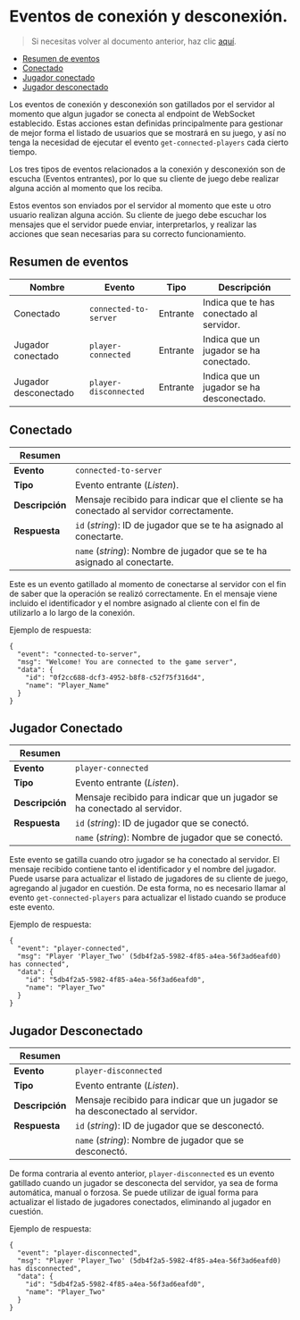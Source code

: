 # Eventos de conexión y desconexión.

> Si necesitas volver al documento anterior, haz clic [aquí](./server-connect-and-use-es.md).

- [Resumen de eventos](#resumen-de-eventos)
- [Conectado](#conectado)
- [Jugador conectado](#jugador-conectado)
- [Jugador desconectado](#jugador-desconectado)

Los eventos de conexión y desconexión son gatillados por el servidor al momento que algun jugador se conecta
al endpoint de WebSocket establecido. Estas acciones estan definidas principalmente para gestionar de mejor
forma el listado de usuarios que se mostrará en su juego, y así no tenga la necesidad de ejecutar el evento
`get-connected-players` cada cierto tiempo.

Los tres tipos de eventos relacionados a la conexión y desconexión son de escucha (Eventos entrantes), por
lo que su cliente de juego debe realizar alguna acción al momento que los reciba.

Estos eventos son enviados por el servidor al momento que este u otro usuario realizan alguna acción. Su
cliente de juego debe escuchar los mensajes que el servidor puede enviar, interpretarlos, y realizar las
acciones que sean necesarias para su correcto funcionamiento.

## Resumen de eventos

| Nombre               | Evento              | Tipo     | Descripción                               |
|----------------------|---------------------|----------|-------------------------------------------|
| Conectado            |`connected-to-server`| Entrante | Indica que te has conectado al servidor.  |
| Jugador conectado    |`player-connected`   | Entrante | Indica que un jugador se ha conectado.    |
| Jugador desconectado |`player-disconnected`| Entrante | Indica que un jugador se ha desconectado. |

## Conectado

| Resumen         |                                                                                         |
|-----------------|-----------------------------------------------------------------------------------------|
| __Evento__      | `connected-to-server`                                                                   |
| __Tipo__        | Evento entrante (_Listen_).                                                             |
| __Descripción__ | Mensaje recibido para indicar que el cliente se ha conectado al servidor correctamente. |
| __Respuesta__   | `id` (_string_): ID de jugador que se te ha asignado al conectarte.                     |
|                 | `name` (_string_): Nombre de jugador que se te ha asignado al conectarte.               |

Este es un evento gatillado al momento de conectarse al servidor con el fin de saber que la operación se
realizó correctamente. En el mensaje viene incluido el identificador y el nombre asignado al cliente con
el fin de utilizarlo a lo largo de la conexión.

Ejemplo de respuesta:
```jsonc
{
  "event": "connected-to-server",
  "msg": "Welcome! You are connected to the game server",
  "data": {
    "id": "0f2cc688-dcf3-4952-b8f8-c52f75f316d4",
    "name": "Player_Name"
  }
}
```

## Jugador Conectado

| Resumen         |                                                                           |
|-----------------|---------------------------------------------------------------------------|
| __Evento__      | `player-connected`                                                        |
| __Tipo__        | Evento entrante (_Listen_).                                               |
| __Descripción__ | Mensaje recibido para indicar que un jugador se ha conectado al servidor. |
| __Respuesta__   | `id` (_string_): ID de jugador que se conectó.                            |
|                 | `name` (_string_): Nombre de jugador que se conectó.                      |

Este evento se gatilla cuando otro jugador se ha conectado al servidor. El mensaje recibido contiene tanto
el identificador y el nombre del jugador. Puede usarse para actualizar el listado de jugadores de su cliente
de juego, agregando al jugador en cuestión. De esta forma, no es necesario llamar al evento
`get-connected-players` para actualizar el listado cuando se produce este evento.

Ejemplo de respuesta:
```jsonc
{
  "event": "player-connected",
  "msg": "Player 'Player_Two' (5db4f2a5-5982-4f85-a4ea-56f3ad6eafd0) has connected",
  "data": {
    "id": "5db4f2a5-5982-4f85-a4ea-56f3ad6eafd0",
    "name": "Player_Two"
  }
}
```

## Jugador Desconectado

| Resumen         |                                                                              |
|-----------------|------------------------------------------------------------------------------|
| __Evento__      | `player-disconnected`                                                        |
| __Tipo__        | Evento entrante (_Listen_).                                                  |
| __Descripción__ | Mensaje recibido para indicar que un jugador se ha desconectado al servidor. |
| __Respuesta__   | `id` (_string_): ID de jugador que se desconectó.                            |
|                 | `name` (_string_): Nombre de jugador que se desconectó.                      |

De forma contraria al evento anterior, `player-disconnected` es un evento gatillado cuando un jugador se
desconecta del servidor, ya sea de forma automática, manual o forzosa. Se puede utilizar de igual forma para
actualizar el listado de jugadores conectados, eliminando al jugador en cuestión.

Ejemplo de respuesta:
```jsonc
{
  "event": "player-disconnected",
  "msg": "Player 'Player_Two' (5db4f2a5-5982-4f85-a4ea-56f3ad6eafd0) has disconnected",
  "data": {
    "id": "5db4f2a5-5982-4f85-a4ea-56f3ad6eafd0",
    "name": "Player_Two"
  }
}
```